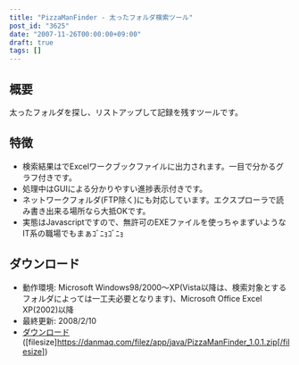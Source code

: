 ```yaml
---
title: "PizzaManFinder - 太ったフォルダ検索ツール"
post_id: "3625"
date: "2007-11-26T00:00:00+09:00"
draft: true
tags: []
---
```



## 概要

太ったフォルダを探し、リストアップして記録を残すツールです。

## 特徴



  * 検索結果はでExcelワークブックファイルに出力されます。一目で分かるグラフ付きです。
  * 処理中はGUIによる分かりやすい進捗表示付きです。
  * ネットワークフォルダ(FTP除く)にも対応しています。エクスプローラで読み書き出来る場所なら大抵OKです。
  * 実態はJavascriptですので、無許可のEXEファイルを使っちゃまずいようなIT系の職場でもまぁｺﾞﾆｮｺﾞﾆｮ
## ダウンロード



  * 動作環境: Microsoft Windows98/2000～XP(Vista以降は、検索対象とするフォルダによっては一工夫必要となります)、Microsoft Office Excel XP(2002)以降
  * 最終更新: 2008/2/10
  * [ダウンロード](https://danmaq.com/filez/app/java/PizzaManFinder_1.0.1.zip) ([filesize]https://danmaq.com/filez/app/java/PizzaManFinder_1.0.1.zip[/filesize])
